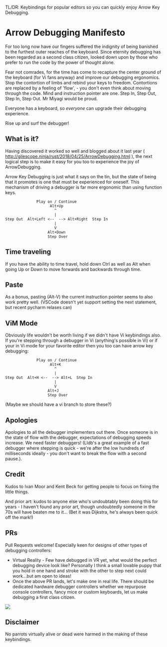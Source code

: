TL/DR: Keybindings for popular editors so you can quickly enjoy Arrow Key Debugging.

# Arrow Debugging Manifesto

For too long now have our fingers suffered the indignity of being banished to the furthest outer reaches of the keyboard. Since eternity debugging has been regarded as a second class citizen, looked down upon by those who prefer to run the code by the power of thought alone. 

Fear not comrades, for the time has come to recapture the center ground of the keyboard (for Vi fans anyway) and improve our debugging ergonomics. Stop the contortion of limbs and rebind your keys to freedom. Contortions are replaced by a feeling of 'flow', - you don't even think about moving through the code. Mind and instruction pointer are one. Step In, Step Out, Step In, Step Out. Mr Miyagi would be proud.

Everyone has a keyboard, so _everyone_ can upgrade their debugging experience.

Rise up and surf the debugger!

## What is it?

Having discovered it worked so well and blogged about it last year ( http://gilescope.ninja/rust/2018/04/25/ArrowDebugging.html ), the next logical step is to make it easy for you too to experience the joy of ArrowDebugging.

Arrow Key Debugging is just what it says on the tin, but the state of being that it promotes is one that must be experienced for oneself. This mechanism of driving a debugger is far more ergonomic than using function keys.

 ```
               Play on / Continue
                     Alt+Up
                       ^
                       |
Step Out  Alt+Left <--  --> Alt+Right  Step In
                       |
                       V
                    Alt+Down
                    Step Over
```

## Time traveling

If you have the ability to time travel, hold down Ctrl as well as Alt when going Up or Down to move forwards and backwards through time.

## Paste

As a bonus, pasting (Alt-V) the current instruction pointer seems to also work pretty well.
(VSCode doesn't yet support setting the next statement, but recent pycharm relases can)

## ViM Mode

Obviously life wouldn't be worth living if we didn't have Vi keybindings also. If you're stepping through a debugger in Vi (anything's possible in Vi) or if your in Vi mode for your favorite editor then you too can have arrow key debugging:

 ```
               Play on / Continue
                     Alt+K
                       ^
                       |
Step Out  Alt+H <--  --> Alt+L  Step In
                       |
                       V
                    Alt+J
                    Step Over
```

(Maybe we should have a vi branch to store these?)

## Apologies

Apologies to all the debugger implementers out there. Once someone is in the state of flow with the debugger, expectations of debugging speeds increase. We need faster debuggers! (Lldb's a great example of a fast debugger where stepping is quick - we're after the low hundreds of milliseconds ideally - you don't want to break the flow with a second pause.).

## Credit

Kudos to Ivan Moor and Kent Beck for getting people to focus on fixing the little things.

And prior art: kudos to anyone else who's undoubtably been doing this for years - I haven't found any prior art, though undoubtedly someone in the 70s will have beaten me to it... (Bet it was Dijkstra, he's always been quick off the mark!)

## PRs

Pull Requests welcome! Especially keen for designs of other types of debugging controllers:

   * Virtual Reality - Few have debugged in VR yet, what would the perfect debugging device look like? Personally I think a small lovable puppy that you hold in one hand and stroke with the other to step next could work...but am open to ideas!
   * Once the above PR lands, let's make one in real life. There should be dedicated hardware debugger controllers whether we repurpose console controllers, fancy mice or custom keyboards, let us make debugging a first class citizen.

![](https://www.maxpixel.net/static/photo/2x/Portrait-Dog-Animal-Stroke-Fur-Pet-Cute-3026154.jpg)

## Disclaimer

No parrots virtually alive or dead were harmed in the making of these keybindings.

